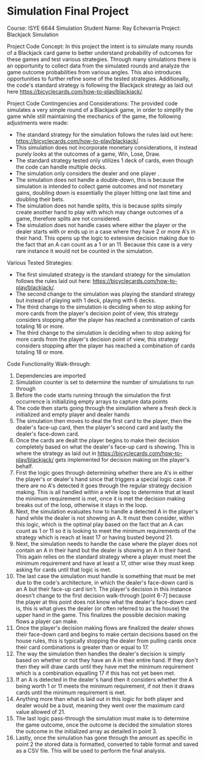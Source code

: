# Simulation Final Project

Course: ISYE 6644 Simulation
Student Name: Ray Echevarria
Project: Blackjack Simulation

Project Code Concept:
In this project the intent is to simulate many rounds of a Blackjack card game to better understand probability of outcomes for these games and test various strategies. Through many simulations there is an opportunity to collect data from the simulated rounds and analyze the game outcome probabilities from various angles. This also introduces opportunities to further refine some of the tested strategies. Additionally, the code's standard strategy is following the Blackjack strategy as laid out here https://bicyclecards.com/how-to-play/blackjack/. 

Project Code Contingencies and Considerations:
The provided code simulates a very simple round of a Blackjack game, in order to simplify the game while still maintaining the mechanics of the game, the following adjustments were made:
- The standard strategy for the simulation follows the rules laid out here: https://bicyclecards.com/how-to-play/blackjack/.
- This simulation does not incorporate monetary considerations, it instead purely looks at the outcomes of a game, Win, Lose, Draw.
- The standard strategy tested only utilizes 1 deck of cards, even though the code can handle multiple decks.
- The simulation only considers the dealer and one player .
- The simulation does not handle a double-down, this is because the simulation is intended to collect game outcomes and not monetary gains, doubling down is essentially the player hitting one last time and doubling their bets. 
- The simulation does not handle splits, this is because splits simply create another hand to play with which may change outcomes of a game, therefore splits are not considered.
- The simulation does not handle cases where either the player or the dealer starts with or ends up in a case where they have 2 or more A's in their hand. This opens up the logic to extensive decision making due to the fact that an A can count as a 1 or an 11. Because this case is a very rare instance it would not be counted in the simulation.

Various Tested Strategies:
- The first simulated strategy is the standard strategy for the simulation follows the rules laid out here: https://bicyclecards.com/how-to-play/blackjack/.
- The second change to the simulation was playing the standard strategy but instead of playing with 1 deck, playing with 6 decks.
- The third change to the simulation is deciding when to stop asking for more cards from the player's decision point of view, this strategy considers stopping after the player has reached a combination of cards totaling 16 or more.
- The third change to the simulation is deciding when to stop asking for more cards from the player's decision point of view, this strategy considers stopping after the player has reached a combination of cards totaling 18 or more.

Code Functionality Walk-through:
1. Dependencies are imported
2. Simulation counter is set to determine the number of simulations to run through
3. Before the code  starts running through the simulation the first occurrence is initializing empty arrays to capture data points
4. The code then starts going through the simulation where a fresh deck is initialized and empty player and dealer hands
5. The simulation then moves to deal the first card to the player, then the dealer's face-up card, then the player's second card and lastly the dealer's face-down card.
6. Once the cards are dealt the player begins to make their decision completely based on what the dealer's face-up card is showing. This is where the strategy as laid out in https://bicyclecards.com/how-to-play/blackjack/ gets implemented for decision making on the player's behalf. 
7. First the logic goes through determining whether there are A's in either the player's or dealer's hand since that triggers a special logic case. If there are no A's detected it goes through the regular strategy decision making. This is all handled within a while loop to determine that at least the minimum requirement is met, once it is met the decision making breaks out of the loop, otherwise it stays in the loop.
8. Next, the simulation evaluates how to handle a detected A in the player's hand while the dealer is not showing an A. It must then consider, within this logic, which is the optimal play based on the fact that an A can count as 1 or 11 so it is looking to meet the minimum requirements of the strategy which is reach at least 17 or having busted beyond 21.
9. Next, the simulation needs to handle the case where the player does not contain an A in their hand but the dealer is showing an A in their hand. This again relies on the standard strategy where a player must meet the minimum requirement and have at least a 17, other wise they must keep asking for cards until that logic is met.
10. The last case the simulation must handle is something that must be met due to the code's architecture, in which the dealer's face-down card is an A but their face-up card isn't. The player's decision in this instance doesn't change to the first decision walk-through [point 6-7] because the player at this point does not know what the dealer's face-down card is, this is what gives the dealer (or often referred to as the house) the upper hand in the game. This finalizes the possible decision making flows a player can make.
11. Once the player's decision making flows are finalized the dealer shows their face-down card and begins to make certain decisions based on the house rules, this is typically stopping the dealer from pulling cards once their card combinations is greater than or equal to 17. 
12. The way the simulation then handles the dealer's decision is simply based on whether or not they have an A in their entire hand. If they don't then they will draw cards until they have met the minimum requirement which is a combination equalling 17 if this has not yet been met. 
13. If an A is detected in the dealer's hand then it considers whether the A being worth 1 or 11 meets the minimum requirement, if not then it draws cards until the minimum requirement is met.
14. Anything more than what is laid out in this logic for both player and dealer would be a bust, meaning they went over the maximum card value allowed of 21.
15. The last logic pass-through the simulation must make is to determine the game outcome, once the outcome is decided the simulation stores the outcome in the initialized array as detailed in point 3.
16. Lastly, once the simulation has gone through the amount as specific in point 2 the stored data is formatted, converted to table format and saved as a CSV file. This will be used to perform the final analysis.
